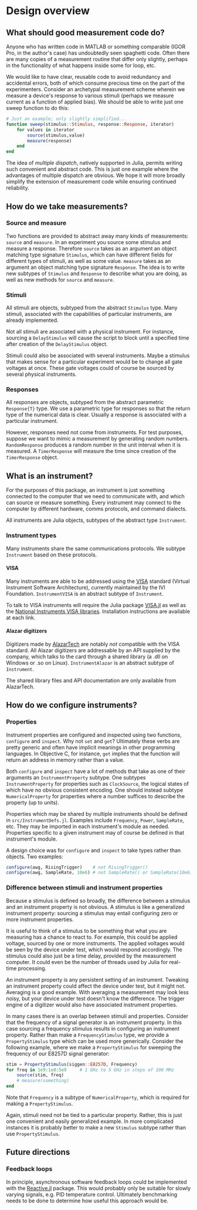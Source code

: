 # Design overview

## What should good measurement code do?

Anyone who has written code in MATLAB or something comparable (IGOR Pro, in the
author's case) has undoubtedly seen spaghetti code. Often there are many copies
of a measurement routine that differ only slightly, perhaps in the functionality
of what happens inside some for loop, etc.

We would like to have clear, reusable code to avoid redundancy and accidental
errors, both of which consume precious time on the part of the experimenters.
Consider an archetypal measurement scheme wherein we measure a device's response to
various stimuli (perhaps we measure current as a function of applied bias).
We should be able to write just one sweep function to do this:

```julia
# Just an example; only slightly simplified...
function sweep(stimulus::Stimulus, response::Response, iterator)
    for values in iterator
        source(stimulus,value)
        measure(response)
    end
end
```

The idea of *multiple dispatch*, natively supported in Julia, permits writing such
convenient and abstract code. This is just one example where the advantages of
multiple dispatch are obvious. We hope it will more broadly simplify the extension of
measurement code while ensuring continued reliability.

## How do we take measurements?

### Source and measure

Two functions are provided to abstract away many kinds of measurements: `source`
and `measure`. In an experiment you source some stimulus and measure a response.
Therefore `source` takes as an argument an object matching type signature
`Stimulus`, which can have different fields for different types of stimuli, as
well as some value. `measure` takes as an argument an object matching type
signature `Response`. The idea is to write new subtypes of `Stimulus` and `Response`
to describe what you are doing, as well as new methods for `source` and `measure`.

### Stimuli

All stimuli are objects, subtyped from the abstract `Stimulus` type.
Many stimuli, associated with the capabilities of particular instruments,
are already implemented.

Not all stimuli are associated with a physical instrument. For instance, sourcing a
`DelayStimulus` will cause the script to block until a specified time after
creation of the `DelayStimulus` object.

Stimuli could also be associated with several instruments. Maybe a stimulus that
makes sense for a particular experiment would be to change all gate voltages at once.
These gate voltages could of course be sourced by several physical instruments.

### Responses

All responses are objects, subtyped from the abstract parametric `Response{T}` type.
We use a parametric type for responses so that the return type of the numerical data
is clear. Usually a response is associated with a particular instrument.

However, responses need not come from instruments. For test purposes, suppose we want to
mimic a measurement by generating random numbers. `RandomResponse` produces a
random number in the unit interval when it is measured. A `TimerResponse` will
measure the time since creation of the `TimerResponse` object.

## What is an instrument?

For the purposes of this package, an instrument is just something connected to the
computer that we need to communicate with, and which can source or measure something.
Every instrument may connect to the computer by different hardware,
comms protocols, and command dialects.

All instruments are Julia objects, subtypes of the abstract type `Instrument`.

### Instrument types

Many instruments share the same communications protocols. We subtype `Instrument`
based on these protocols.

#### VISA

Many instruments are able to be addressed using the
[VISA](http://www.ivifoundation.org/docs/vpp432_2014-06-19.pdf) standard (Virtual
Instrument Software Architecture), currently maintained by the IVI Foundation.
`InstrumentVISA` is an abstract subtype of `Instrument`.

To talk to VISA instruments will require the Julia package [VISA.jl](http://www.github.com/ajkeller34/VISA.jl)
as well as the [National Instruments VISA libraries](https://www.ni.com/visa/).
Installation instructions are available at each link.

#### Alazar digitizers

Digitizers made by [AlazarTech](http://www.alazartech.com) are notably *not*
compatible with the VISA standard. All Alazar digitizers are addressable by an API
supplied by the company, which talks to the card through a shared library (a .dll on
Windows or .so on Linux). `InstrumentAlazar` is an abstract subtype of `Instrument`.

The shared library files and API documentation are only available from AlazarTech.

## How do we configure instruments?

### Properties

Instrument properties are configured and inspected using two functions,
`configure` and `inspect`. Why not `set` and `get`? Ultimately these verbs are
pretty generic and often have implicit meanings in other programming languages.
In Objective C, for instance, `get` implies that the function will return an address
in memory rather than a value.

Both `configure` and `inspect` have a lot of methods that take as one of their
arguments an `InstrumentProperty` subtype. One subtypes `InstrumentProperty` for
properties such as `ClockSource`, the
logical states of which have no obvious consistent encoding. One should instead
subtype `NumericalProperty` for properties where a number suffices to describe
the property (up to units).

Properties which may be shared by multiple instruments should be defined in
`src/InstrumentDefs.jl`. Examples include `Frequency`, `Power`, `SampleRate`, etc.
They may be imported in each instrument's module as needed. Properties specific
to a given instrument may of course be defined in that instrument's module.

A design choice was for `configure` and `inspect` to take types rather than
objects. Two examples:

```julia
configure(awg, RisingTrigger)    # not RisingTrigger()
configure(awg, SampleRate, 10e6) # not SampleRate() or SampleRate(10e6)
```

### Difference between stimuli and instrument properties

Because a stimulus is defined so broadly, the difference between a stimulus
and an instrument property is not obvious. A stimulus is like a generalized
instrument property: sourcing a stimulus may entail configuring zero or more
instrument properties.

It is useful to think of a stimulus to be something that what you are measuring
has a chance to react to. For example, this could be applied voltage, sourced by
one or more instruments. The applied voltages would be seen by the device under test,
which would respond accordingly. The stimulus could also just be a time delay,
provided by the measurement computer. It could even be the number of threads used
by Julia for real-time processing.

An instrument property is any persistent setting of an instrument. Tweaking an
instrument property could affect the device under test, but it might not.
Averaging is a good example. With averaging a measurement may look less noisy,
but your device under test doesn't know the difference. The trigger engine of a
digitizer would also have associated instrument properties.

In many cases there is an overlap between stimuli and properties. Consider that
the frequency of a signal generator is an instrument property. In this case
sourcing a frequency stimulus results in configuring an instrument property.
Rather than make a `FrequencyStimulus` type, we provide a `PropertyStimulus` type
which can be used more generically. Consider the following example, where we make a
`PropertyStimulus` for sweeping the frequency of our E8257D signal generator:

```julia
stim = PropertyStimulus(siggen::E8257D, Frequency)
for freq in 1e9:1e8:5e9     # 1 GHz to 5 GHz in steps of 100 MHz
    source(stim, freq)
    # measure(something)
end
```

Note that `Frequency` is a subtype of `NumericalProperty`, which is required for
making a `PropertyStimulus`.

Again, stimuli need not be tied to a particular property. Rather, this is just one
convenient and easily generalized example. In more complicated instances it is
probably better to make a new `Stimulus` subtype rather than use `PropertyStimulus`.


## Future directions

### Feedback loops

In principle, asynchronous software feedback loops could be implemented
with the [Reactive.jl](http://www.github.com/shashi/Reactive.jl) package. This
would probably only be suitable for slowly varying signals, e.g. PID temperature
control. Ultimately benchmarking needs to be done to determine how useful
this approach would be.
